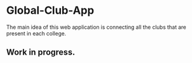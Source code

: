 # Global-Club-App
The main idea of this web application is connecting all the clubs that are present in each college.
## Work in progress.
